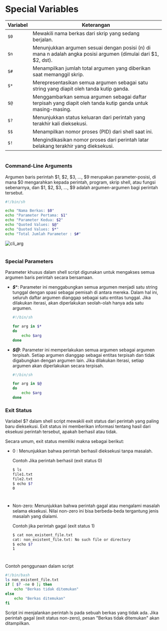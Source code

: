 # Special Variables
| Variabel | Keterangan                              |
| -------- | ----------------------------- |
| `$0`     | Mewakili nama berkas dari skrip yang sedang berjalan.                                                            |
| `$n`     | Menunjukkan argumen sesuai dengan posisi (n) di mana n adalah angka posisi argumen (dimulai dari $1, $2, dst).  |
| `$#`     | Menampilkan jumlah total argumen yang diberikan saat memanggil skrip.                                          |
| `$*`     | Merepresentasikan semua argumen sebagai satu string yang diapit oleh tanda kutip ganda.                        |
| `$@`     | Menggambarkan semua argumen sebagai daftar terpisah yang diapit oleh tanda kutip ganda untuk masing-masing.  |
| `$?`     | Menunjukkan status keluaran dari perintah yang terakhir kali dieksekusi.                                        |
| `$$`     | Menampilkan nomor proses (PID) dari shell saat ini.                                                            |
| `$!`     | Mengindikasikan nomor proses dari perintah latar belakang terakhir yang dieksekusi.                            |
#
### Command-Line Arguments
Argumen baris perintah $1, $2, $3, ..., $9 merupakan parameter-posisi, di mana $0 mengarahkan kepada perintah, program, skrip shell, atau fungsi sebenarnya, dan $1, $2, $3, ..., $9 adalah argumen-argumen bagi perintah tersebut.
```sh
#!/bin/sh

echo "Nama Berkas: $0"
echo "Parameter Pertama: $1"
echo "Parameter Kedua: $2"
echo "Quoted Values: $@"
echo "Quoted Values: $*"
echo "Total Jumlah Parameter : $#"
```
![cli_arg](https://iili.io/Hy2BdaR.png)
#
### Special Parameters
Parameter khusus dalam shell script digunakan untuk mengakses semua argumen baris perintah secara bersamaan. 

- ***$****: Parameter ini menggabungkan semua argumen menjadi satu string tunggal dengan spasi sebagai pemisah di antara mereka. Dalam hal ini, seluruh daftar argumen dianggap sebagai satu entitas tunggal. Jika dilakukan iterasi, akan diperlakukan seolah-olah hanya ada satu argumen.
    ```sh
    #!/bin/sh

    for arg in $*
    do
        echo $arg
    done
    ```

- ***$@***: Parameter ini memperlakukan semua argumen sebagai argumen terpisah. Setiap argumen dianggap sebagai entitas terpisah dan tidak digabungkan dengan argumen lain. Jika dilakukan iterasi, setiap argumen akan diperlakukan secara terpisah.

    ```sh
    #!/bin/sh

    for arg in $@
    do
        echo $arg
    done
    ```

### Exit Status
Variabel $? dalam shell script mewakili exit status dari perintah yang paling baru dieksekusi. Exit status ini memberikan informasi tentang hasil dari eksekusi perintah tersebut, apakah berhasil atau tidak.

Secara umum, exit status memiliki makna sebagai berikut:

- 0 : Menunjukkan bahwa perintah berhasil dieksekusi tanpa masalah.
    
    Contoh Jika perintah berhasil (exit status 0)
    ```sh
    $ ls
    file1.txt  
    file2.txt
    $ echo $?
    0
    ```
    #
- Non-zero: Menunjukkan bahwa perintah gagal atau mengalami masalah selama eksekusi. Nilai non-zero ini bisa berbeda-beda tergantung jenis masalah yang dialami.
    
    Contoh jika perintah gagal (exit status 1)
    ```sh
    $ cat non_existent_file.txt
    cat: non_existent_file.txt: No such file or directory
    $ echo $?
    1
    ```
#
Contoh penggunaan dalam script
```sh
#!/bin/bash
ls non_existent_file.txt
if [ $? -ne 0 ]; then
    echo "Berkas tidak ditemukan"
else
    echo "Berkas ditemukan"
fi
```
Script ini menjalankan perintah ls pada sebuah berkas yang tidak ada. Jika perintah gagal (exit status non-zero), pesan "Berkas tidak ditemukan" akan ditampilkan.